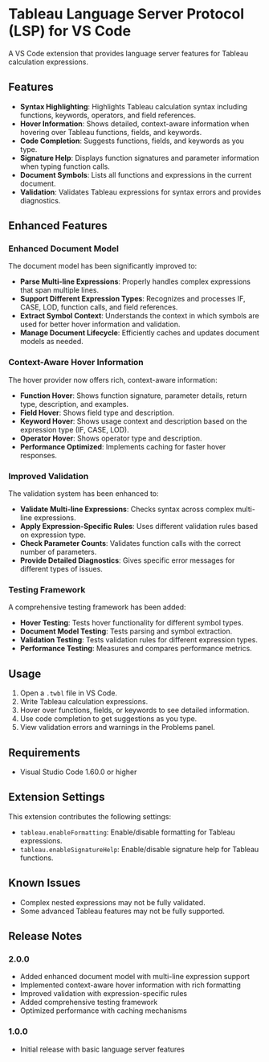 # Tableau Language Server Protocol (LSP) for VS Code

A VS Code extension that provides language server features for Tableau calculation expressions.

## Features

- **Syntax Highlighting**: Highlights Tableau calculation syntax including functions, keywords, operators, and field references.
- **Hover Information**: Shows detailed, context-aware information when hovering over Tableau functions, fields, and keywords.
- **Code Completion**: Suggests functions, fields, and keywords as you type.
- **Signature Help**: Displays function signatures and parameter information when typing function calls.
- **Document Symbols**: Lists all functions and expressions in the current document.
- **Validation**: Validates Tableau expressions for syntax errors and provides diagnostics.

## Enhanced Features

### Enhanced Document Model

The document model has been significantly improved to:

- **Parse Multi-line Expressions**: Properly handles complex expressions that span multiple lines.
- **Support Different Expression Types**: Recognizes and processes IF, CASE, LOD, function calls, and field references.
- **Extract Symbol Context**: Understands the context in which symbols are used for better hover information and validation.
- **Manage Document Lifecycle**: Efficiently caches and updates document models as needed.

### Context-Aware Hover Information

The hover provider now offers rich, context-aware information:

- **Function Hover**: Shows function signature, parameter details, return type, description, and examples.
- **Field Hover**: Shows field type and description.
- **Keyword Hover**: Shows usage context and description based on the expression type (IF, CASE, LOD).
- **Operator Hover**: Shows operator type and description.
- **Performance Optimized**: Implements caching for faster hover responses.

### Improved Validation

The validation system has been enhanced to:

- **Validate Multi-line Expressions**: Checks syntax across complex multi-line expressions.
- **Apply Expression-Specific Rules**: Uses different validation rules based on expression type.
- **Check Parameter Counts**: Validates function calls with the correct number of parameters.
- **Provide Detailed Diagnostics**: Gives specific error messages for different types of issues.

### Testing Framework

A comprehensive testing framework has been added:

- **Hover Testing**: Tests hover functionality for different symbol types.
- **Document Model Testing**: Tests parsing and symbol extraction.
- **Validation Testing**: Tests validation rules for different expression types.
- **Performance Testing**: Measures and compares performance metrics.

## Usage

1. Open a `.twbl` file in VS Code.
2. Write Tableau calculation expressions.
3. Hover over functions, fields, or keywords to see detailed information.
4. Use code completion to get suggestions as you type.
5. View validation errors and warnings in the Problems panel.

## Requirements

- Visual Studio Code 1.60.0 or higher

## Extension Settings

This extension contributes the following settings:

* `tableau.enableFormatting`: Enable/disable formatting for Tableau expressions.
* `tableau.enableSignatureHelp`: Enable/disable signature help for Tableau functions.

## Known Issues

- Complex nested expressions may not be fully validated.
- Some advanced Tableau features may not be fully supported.

## Release Notes

### 2.0.0

- Added enhanced document model with multi-line expression support
- Implemented context-aware hover information with rich formatting
- Improved validation with expression-specific rules
- Added comprehensive testing framework
- Optimized performance with caching mechanisms

### 1.0.0

- Initial release with basic language server features